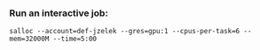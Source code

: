 ### Run an interactive job:
`salloc --account=def-jzelek --gres=gpu:1 --cpus-per-task=6 --mem=32000M --time=5:00`

